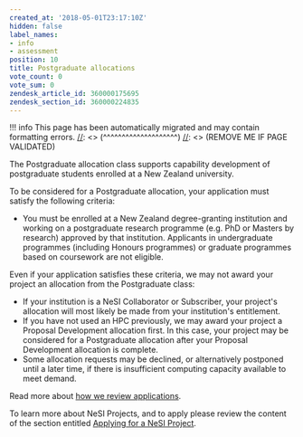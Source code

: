 ```yaml
---
created_at: '2018-05-01T23:17:10Z'
hidden: false
label_names:
- info
- assessment
position: 10
title: Postgraduate allocations
vote_count: 0
vote_sum: 0
zendesk_article_id: 360000175695
zendesk_section_id: 360000224835
---
```




[//]: <> (REMOVE ME IF PAGE VALIDATED)
[//]: <> (vvvvvvvvvvvvvvvvvvvv)
!!! info
    This page has been automatically migrated and may contain formatting errors.
[//]: <> (^^^^^^^^^^^^^^^^^^^^)
[//]: <> (REMOVE ME IF PAGE VALIDATED)

<p>The Postgraduate allocation class supports capability development of postgraduate students enrolled at a New Zealand university.</p>
<p>To be considered for a Postgraduate allocation, your application must satisfy the following criteria:</p>
<ul>
<li>You must be enrolled at a New Zealand degree-granting institution and working on a postgraduate research programme (e.g. PhD or Masters by research) approved by that institution. Applicants in undergraduate programmes (including Honours programmes) or graduate programmes based on coursework are not eligible.</li>
</ul>
<p>Even if your application satisfies these criteria, we may not award your project an allocation from the Postgraduate class:</p>
<ul>
<li>If your institution is a NeSI Collaborator or Subscriber, your project's allocation will most likely be made from your institution's entitlement.</li>
<li>If you have not used an HPC previously, we may award your project a Proposal Development allocation first. In this case, your project may be considered for a Postgraduate allocation after your Proposal Development allocation is complete.</li>
<li>Some allocation requests may be declined, or alternatively postponed until a later time, if there is insufficient computing capacity available to meet demand.</li>
</ul>
<p>Read more about <a href="https://support.nesi.org.nz/hc/en-gb/articles/360000202136" target="_self">how we review applications</a>.</p>
<p>To learn more about NeSI Projects, and to apply please review the content of the section entitled <a href="https://support.nesi.org.nz/hc/articles/360000174976">Applying for a NeSI Project</a>.</p>
<p> </p>